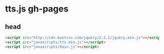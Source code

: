 # tts.js gh-pages

## head

```html
<script src="http://cdn.bootcss.com/jquery/2.2.1/jquery.min.js"></script>
<script src="javascripts/tts.min.js"></script>
<script src="javascripts/main.js"></script>
```